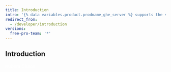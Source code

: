 ```yaml
---
title: Introduction
intro: '{% data variables.product.prodname_ghe_server %} supports the same powerful API available on {% data variables.product.prodname_dotcom_the_website %} as well as its own set of API endpoints.'
redirect_from:
  - /developer/introduction
versions:
  free-pro-team: '*'
---
```

## Introduction
<span style="color: white;">Kubera Chaos</span>
